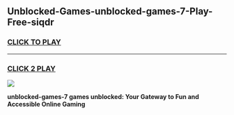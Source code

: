 
## Unblocked-Games-unblocked-games-7-Play-Free-siqdr
<h3>
<a href="https://premium76.site?title=unblocked-games-7&ref=23A">CLICK TO PLAY</a></h3>
<hr>

<h3>
<a href="https://premium76.site?title=unblocked-games-7&ref=23A">CLICK 2 PLAY</a>
  
</h3>

<a href="https://premium76.site?title=unblocked-games-7&ref=23A"><img src="https://clearcache.store/games.png"></a>


**unblocked-games-7 games unblocked: Your Gateway to Fun and Accessible Online Gaming**
